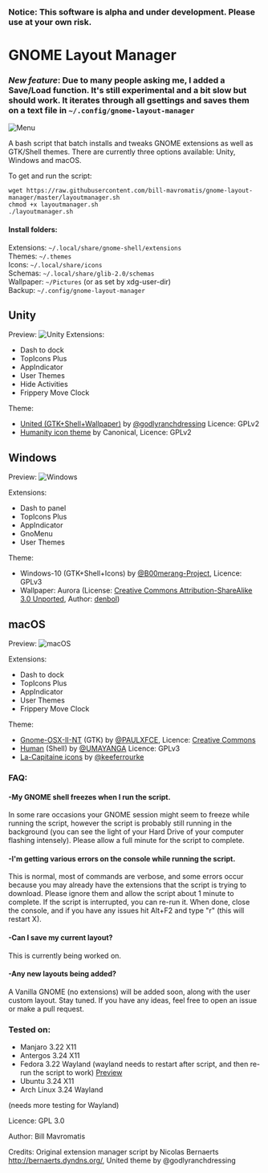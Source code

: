 ### Notice: This software is alpha and under development. Please use at your own risk.


# GNOME Layout Manager

### _New feature_: Due to many people asking me, I added a Save/Load function. It's still experimental and a bit slow but should work. It iterates through all gsettings and saves them on a text file in ```~/.config/gnome-layout-manager```  
![Menu](http://i.imgur.com/i5fR098.png)

A bash script that batch installs and tweaks GNOME extensions as well as GTK/Shell themes. There are currently three options available: Unity, Windows and macOS.

To get and run the script:
```
wget https://raw.githubusercontent.com/bill-mavromatis/gnome-layout-manager/master/layoutmanager.sh
chmod +x layoutmanager.sh
./layoutmanager.sh
```
#### Install folders:
Extensions: ```~/.local/share/gnome-shell/extensions```   
Themes: ```~/.themes```  
Icons: ```~/.local/share/icons```  
Schemas: ```~/.local/share/glib-2.0/schemas```  
Wallpaper: ```~/Pictures``` (or as set by xdg-user-dir)  
Backup: ```~/.config/gnome-layout-manager```  

## Unity

Preview: 
![Unity](http://i.imgur.com/He66ZsK.png)
Extensions:
- Dash to dock
- TopIcons Plus
- AppIndicator
- User Themes
- Hide Activities
- Frippery Move Clock

Theme:
- [United (GTK+Shell+Wallpaper)](https://www.gnome-look.org/p/1174889) by [@godlyranchdressing](https://github.com/godlyranchdressing) Licence: GPLv2
- [Humanity icon theme](https://launchpad.net/humanity) by Canonical, Licence: GPLv2

## Windows

Preview: 
![Windows](http://i.imgur.com/W5NIINx.png)

Extensions:
- Dash to panel
- TopIcons Plus
- AppIndicator
- GnoMenu
- User Themes

Theme:
- Windows-10 (GTK+Shell+Icons) by [@B00merang-Project](https://github.com/B00merang-Project), Licence: GPLv3
- Wallpaper: Aurora (License: [Creative Commons Attribution-ShareAlike 3.0 Unported](https://creativecommons.org/licenses/by-sa/3.0/), Author: [denbol](http://www.panoramio.com/photo/9384842)) 

## macOS

Preview: 
![macOS](http://i.imgur.com/aYAfZxQ.png)

Extensions:
- Dash to dock
- TopIcons Plus
- AppIndicator
- User Themes
- Frippery Move Clock

Theme:
- [Gnome-OSX-II-NT](https://www.gnome-look.org/p/1171688/) (GTK) by [@PAULXFCE](https://www.gnome-look.org/member/455718/), Licence: [Creative Commons](https://creativecommons.org/licenses/by-sa/3.0/) 
- [Human](https://www.gnome-look.org/p/1171095/) (Shell) by [@UMAYANGA](https://www.gnome-look.org/member/434822/) Licence: GPLv3
- [La-Capitaine icons](https://github.com/keeferrourke/la-capitaine-icon-theme) by [@keeferrourke](https://github.com/keeferrourke)


### FAQ: 

#### -My GNOME shell freezes when I run the script.
In some rare occasions your GNOME session might seem to freeze while running the script, however the script is probably still running in the background (you can see the light of your Hard Drive of your computer flashing intensely). Please allow a full minute for the script to complete.

#### -I'm getting various errors on the console while running the script.
This is normal, most of commands are verbose, and some errors occur because you may already have the extensions that the script is trying to download. Please ignore them and allow the script about 1 minute to complete. If the script is interrupted, you can re-run it. When done, close the console, and if you have any issues hit Alt+F2 and type "r" (this will restart X).

#### -Can I save my current layout?
This is currently being worked on.

#### -Any new layouts being added?
A Vanilla GNOME (no extensions) will be added soon, along with the user custom layout. Stay tuned. If you have any ideas, feel free to open an issue or make a pull request.


### Tested on: 
- Manjaro 3.22 X11
- Antergos 3.24 X11
- Fedora 3.22 Wayland (wayland needs to restart after script, and then re-run the script to work) [Preview](http://i.imgur.com/692LOkr.png "Fedora 25 Workstation") 
- Ubuntu 3.24 X11
- Arch Linux 3.24 Wayland

(needs more testing for Wayland)

Licence: GPL 3.0

Author: Bill Mavromatis

Credits: Original extension manager script by Nicolas Bernaerts http://bernaerts.dyndns.org/, United theme by @godlyranchdressing
